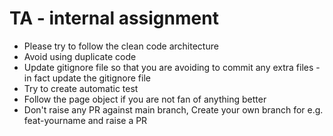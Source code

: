 # TA - internal assignment
<ul> 
<li>Please try to follow the clean code architecture</li>
<li>Avoid using duplicate code</li>
<li>Update gitignore file so that you are avoiding to commit any extra files - in fact update the gitignore file</li>
<li>Try to create automatic test</li>
<li>Follow the page object if you are not fan of anything better</li>
<li>Don't raise any PR against main branch, Create your own branch for e.g. feat-yourname and raise a PR</li>
</ul>